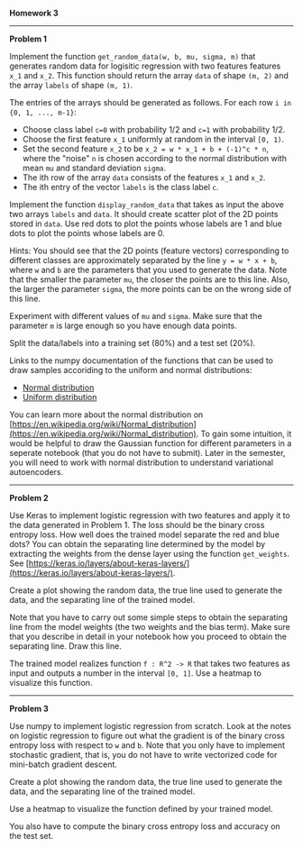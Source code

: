 **Homework 3**

---

**Problem 1**

Implement the function ```get_random_data(w, b, mu, sigma, m)``` that generates random data for logisitic regression with two features features ```x_1``` and ```x_2```. This function should return the array ```data``` of shape ```(m, 2)``` and the array ```labels``` of shape ```(m, 1)```.

The entries of the arrays should be generated as follows.  For each row ```i in {0, 1, ..., m-1}```:

- Choose class label ```c=0``` with probability 1/2 and ```c=1``` with probability 1/2.  
- Choose the first feature ```x_1``` uniformly at random in the interval ```[0, 1)```. 
- Set the second feature ```x_2``` to be ```x_2 = w * x_1 + b + (-1)^c * n```, where the "noise" ```n``` is chosen according to the normal distribution with mean ```mu``` and standard deviation ```sigma```.
- The ith row of the array ```data``` consists of the features ```x_1``` and ```x_2```.
- The ith entry of the vector ```labels``` is the class label ```c```.

Implement the function ```display_random_data``` that takes as input the above two arrays ```labels``` and ```data```. It should create scatter plot of the 2D points stored in ```data```. Use red dots to plot the points whose labels are 1 and blue dots to plot the points whose labels are 0. 

Hints: You should see that the 2D points (feature vectors) corresponding to different classes are approximately separated by the line ```y = w * x + b```, where ```w``` and ```b``` are the parameters that you used to generate the data.  Note that the smaller the parameter ```mu```, the closer the points are to this line. Also, the larger the parameter ```sigma```, the more points can be on the wrong side of this line.

Experiment with different values of ```mu``` and ```sigma```.  Make sure that the parameter ```m``` is large enough so you have enough data points.

Split the data/labels into a training set (80%) and a test set (20%).

Links to the numpy documentation of the functions that can be used to draw samples accoriding to the uniform and normal distributions:

- [Normal distribution](https://docs.scipy.org/doc/numpy-1.17.0/reference/random/generated/numpy.random.Generator.normal.html)
- [Uniform distribution](https://docs.scipy.org/doc/numpy-1.17.0/reference/random/generated/numpy.random.Generator.uniform.html)

You can learn more about the normal distribution on [https://en.wikipedia.org/wiki/Normal_distribution](https://en.wikipedia.org/wiki/Normal_distribution). To gain some intuition, it would be helpful to draw the Gaussian function for different parameters in a seperate notebook (that you do not have to submit).  Later in the semester, you will need to work with normal distribution to understand variational autoencoders.

---

**Problem 2**

Use Keras to implement logistic regression with two features and apply it to the data generated in Problem 1. The loss should be the binary cross entropy loss. How well does the trained model separate the red and blue dots?  You can obtain the separating line determined by the model by extracting the weights from the dense layer using the function ```get_weights```. See [https://keras.io/layers/about-keras-layers/](https://keras.io/layers/about-keras-layers/).  

Create a plot showing the random data, the true line used to generate the data, and the separating line of the trained model.

Note that you have to carry out some simple steps to obtain the separating line from the model weights (the two weights and the bias term).  Make sure that you describe in detail in your notebook how you proceed to obtain the separating line.  Draw this line.

The trained model realizes function ```f : R^2 -> R``` that takes two features as input and outputs a number in the interval ```[0, 1]```. Use a heatmap to visualize this function.  

---

**Problem 3**

Use numpy to implement logistic regression from scratch. Look at the notes on logistic regression to figure out what the gradient is of the binary cross entropy loss with respect to ```w``` and ```b```. Note that you only have to implement stochastic gradient, that is, you do not have to write vectorized code for mini-batch gradient descent.

Create a plot showing the random data, the true line used to generate the data, and the separating line of the trained model.

Use a heatmap to visualize the function defined by your trained model.

You also have to compute the binary cross entropy loss and accuracy on the test set.
